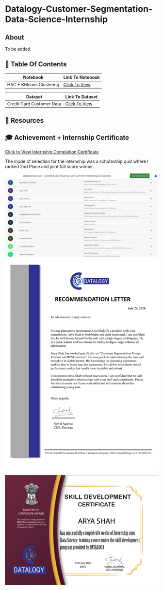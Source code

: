 # Datalogy-Customer-Segmentation-Data-Science-Internship

## About

To be added.

## 📖 Table Of Contents

| Notebook | Link To Notebook |
|--------|--------|
|HAC + KMeans Clustering|<a href="https://github.com/aryashah2k/Datalogy-Customer-Segmentation-Data-Science-Internship/blob/main/HAC_Kmeans_Clustering.ipynb">Click To View</a>|

| Dataset | Link To Dataset |
|--------|--------|
|Credit Card Customer Data|<a href="https://github.com/aryashah2k/Datalogy-Customer-Segmentation-Data-Science-Internship/blob/main/Credit%20Card%20Customer%20Data.xlsx">Click To View</a>|

## 📖 Resources

## 🎓 Achievement + Internship Certificate
<a href="https://github.com/aryashah2k/Datalogy-Customer-Segmentation-Data-Science-Internship/blob/main/assets/Datalogy-Certificate%20Of%20Completion%5BArya%20Shah%5D.pdf">Click to View Internship Completion Certificate</a>

The mode of selection for the internship was a scholarship quiz where I ranked 2nd Place and joint full score winner.
 
![Internship Selection Result](https://github.com/aryashah2k/Datalogy-Customer-Segmentation-Data-Science-Internship/blob/main/assets/Internship%20Selection%20Result.png)

![Recommendation Letter](https://github.com/aryashah2k/Datalogy-Customer-Segmentation-Data-Science-Internship/blob/main/assets/Recommendation%20Letter%20-%20Arya%20Shah.jpg)

![certificate](https://github.com/aryashah2k/Datalogy-Customer-Segmentation-Data-Science-Internship/blob/main/assets/Certificate%20Image.png)